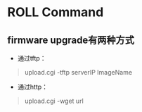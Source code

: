# ROLL Command

## firmware upgrade有两种方式
* 通过tftp：
> upload.cgi -tftp serverIP ImageName
* 通过http：
> upload.cgi -wget url
